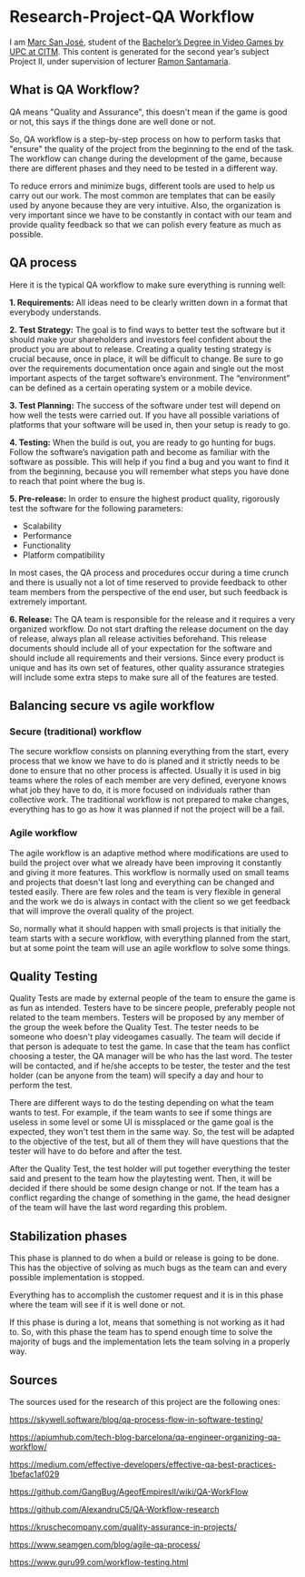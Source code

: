 # Research-Project-QA Workflow

I am [Marc San José](https://linkedin.com/in/marc-san-josé-martínez-6239361a3), student of the [Bachelor’s Degree in Video Games by UPC at CITM](https://www.citm.upc.edu/ing/estudis/graus-videojocs/). This content is generated for the second year’s subject Project II, under supervision of lecturer [Ramon Santamaria](https://www.linkedin.com/in/raysan/).

## What is QA Workflow?

QA means "Quality and Assurance", this doesn't mean if the game is good or not, this says if the things done are well done or not.

So, QA workflow is a step-by-step process on how to perform tasks that "ensure" the quality of the project from the beginning to the end of the task. The workflow can change during the development of the game, because there are different phases and they need to be tested in a different way. 

To reduce errors and minimize bugs, different tools are used to help us carry out our work. The most common are templates that can be easily used by anyone because they are very intuitive. Also, the organization is very important since we have to be constantly in contact with our team and provide quality feedback so that we can polish every feature as much as possible.

## QA process

Here it is the typical QA workflow to make sure everything is running well:

  **1. Requirements:** All ideas need to be clearly written down in a format that everybody understands.

  **2. Test Strategy:** The goal is to find ways to better test the software but it should make your shareholders and investors feel confident about the product you are about to release. Creating a quality testing strategy is crucial because, once in place, it will be difficult to change. Be sure to go over the requirements documentation once again and single out the most important aspects of the target software’s environment. The “environment” can be defined as a certain operating system or a mobile device.

  **3. Test Planning:** The success of the software under test will depend on how well the tests were carried out. If you have all possible variations of platforms that your software will be used in, then your setup is ready to go.

  **4. Testing:** When the build is out, you are ready to go hunting for bugs. Follow the software’s navigation path and become as familiar with the software as possible. This will help if you find a bug and you want to find it from the beginning, because you will remember what steps you have done to reach that point where the bug is.

  **5. Pre-release:** In order to ensure the highest product quality, rigorously test the software for the following parameters:  
  + Scalability 
  + Performance 
  + Functionality 
  + Platform compatibility 

In most cases, the QA process and procedures occur during a time crunch and there is usually not a lot of time reserved to provide feedback to other team members from the perspective of the end user, but such feedback is extremely important.

  **6. Release:** The QA team is responsible for the release and it requires a very organized workflow. Do not start drafting the release document on the day of release, always plan all release activities beforehand. This release documents should include all of your expectation for the software and should include all requirements and their versions. Since every product is unique and has its own set of features, other quality assurance strategies will include some extra steps to make sure all of the features are tested.  

## Balancing secure vs agile workflow

### Secure (traditional) workflow

The secure workflow consists on planning everything from the start, every process that we know we have to do is planed and it strictly needs to be done to ensure that no other process is affected. Usually it is used in big teams where the roles of each member are very defined, everyone knows what job they have to do, it is more focused on individuals rather than collective work. The traditional workflow is not prepared to make changes, everything has to go as how it was planned if not the project will be a fail.

### Agile workflow

The agile workflow is an adaptive method where modifications are used to build the project over what we already have been improving it constantly and giving it more features. This workflow is normally used on small teams and projects that doesn't last long and everything can be changed and tested easily. There are few roles and the team is very flexible in general and the work we do is always in contact with the client so we get feedback that will improve the overall quality of the project.

So, normally what it should happen with small projects is that initially the team starts with a secure workflow, with everything planned from the start, but at some point the team will use an agile workflow to solve some things.

## Quality Testing

Quality Tests are made by external people of the team to ensure the game is as fun as intended. Testers have to be sincere people, preferably people not related to the team members. Testers will be proposed by any member of the group the week before the Quality Test. The tester needs to be someone who doesn't play videogames casually. The team will decide if that person is adequate to test the game. In case that the team has conflict choosing a tester, the QA manager will be who has the last word. The tester will be contacted, and if he/she accepts to be tester, the tester and the test holder (can be anyone from the team) will specify a day and hour to perform the test. 

There are different ways to do the testing depending on what the team wants to test. For example, if the team wants to see if some things are useless in some level or some UI is missplaced or the game goal is the expected, they won't test them in the same way. So, the test will be adapted to the objective of the test, but all of them they will have questions that the tester will have to do before and after the test. 

After the Quality Test, the test holder will put together everything the tester said and present to the team how the playtesting went. Then, it will be decided if there should be some design change or not. If the team has a conflict regarding the change of something in the game, the head designer of the team will have the last word regarding this problem.

## Stabilization phases

This phase is planned to do when a build or release is going to be done. This has the objective of solving as much bugs as the team can and every possible implementation is stopped.

Everything has to accomplish the customer request and it is in this phase where the team will see if it is well done or not.

If this phase is during a lot, means that something is not working as it had to. So, with this phase the team has to spend enough time to solve the majority of bugs and the implementation lets the team solving in a properly way.

## Sources

The sources used for the research of this project are the following ones:

https://skywell.software/blog/qa-process-flow-in-software-testing/

https://apiumhub.com/tech-blog-barcelona/qa-engineer-organizing-qa-workflow/

https://medium.com/effective-developers/effective-qa-best-practices-1befac1af029

https://github.com/GangBug/AgeofEmpiresII/wiki/QA-WorkFlow

https://github.com/AlexandruC5/QA-Workflow-research

https://kruschecompany.com/quality-assurance-in-projects/

https://www.seamgen.com/blog/agile-qa-process/

https://www.guru99.com/workflow-testing.html
